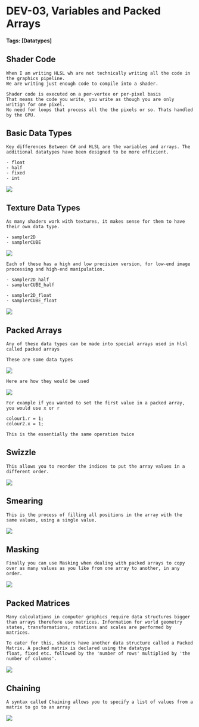 # DEV-03, Variables and Packed Arrays
#### Tags: [Datatypes]

## Shader Code

    When I am writing HLSL wh are not technically writing all the code in the graphics pipeline. 
    We are writing just enough code to compile into a shader.

    Shader code is executed on a per-vertex or per-pixel basis
    That means the code you write, you write as though you are only writign for one pixel.
    No need for loops that process all the the pixels or so. Thats handled by the GPU.

## Basic Data Types

    Key differences Between C# and HLSL are the variables and arrays. The additional datatypes have been designed to be more efficient.

    - float
    - half
    - fixed
    - int

![](../images/DEV-03/DEV-03-A.png)

## Texture Data Types
    
    As many shaders work with textures, it makes sense for them to have their own data type.

    - sampler2D
    - samplerCUBE

![](../images/DEV-03/DEV-03-B.png)

    Each of these has a high and low precision version, for low-end image processing and high-end manipulation.

    - sampler2D_half
    - samplerCUBE_half

    - sampler2D_float
    - samplerCUBE_float

![](../images/DEV-03/DEV-03-C.png)

## Packed Arrays

    Any of these data types can be made into special arrays used in hlsl called packed arrays

    These are some data types

![](../images/DEV-03/DEV-03-D.png)

    Here are how they would be used

![](../images/DEV-03/DEV-03-E.png)

    For example if you wanted to set the first value in a packed array, you would use x or r

    colour1.r = 1;
    colour2.x = 1;

    This is the essentially the same operation twice

## Swizzle

    This allows you to reorder the indices to put the array values in a different order.

![](../images/DEV-03/DEV-03-F.png)

## Smearing

    This is the process of filling all positions in the array with the same values, using a single value.

![](../images/DEV-03/DEV-03-G.png)

## Masking

    Finally you can use Masking when dealing with packed arrays to copy over as many values as you like from one array to another, in any order.

![](../images/DEV-03/DEV-03-H.png)

## Packed Matrices

    Many calculations in computer graphics require data structures bigger than arrays therefore use matrices. Information for world geometry states, transformations, rotations and scales are performed by matrices. 

    To cater for this, shaders have another data structure called a Packed Matrix. A packed matrix is declared using the datatype
    float, fixed etc. followed by the 'number of rows' multiplied by 'the number of columns'. 

![](../images/DEV-03/DEV-03-I.png)

## Chaining

    A syntax called Chaining allows you to specify a list of values from a matrix to go to an array

![](../images/DEV-03/DEV-03-A2.png)